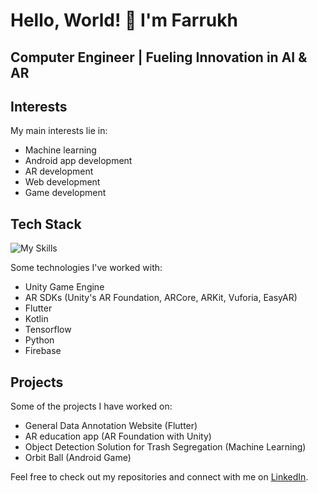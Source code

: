 # Hello, World! 👋 I'm Farrukh
## Computer Engineer | Fueling Innovation in AI & AR
## Interests

My main interests lie in:
- Machine learning
- Android app development
- AR development
- Web development
- Game development

## Tech Stack
![My Skills](https://skillicons.dev/icons?i=unity,flutter,kotlin,tensorflow,py,firebase)

Some technologies I've worked with:
- Unity Game Engine
- AR SDKs (Unity's AR Foundation, ARCore, ARKit, Vuforia, EasyAR)
- Flutter
- Kotlin
- Tensorflow
- Python
- Firebase

## Projects

Some of the projects I have worked on:
- General Data Annotation Website (Flutter) 
- AR education app (AR Foundation with Unity)
- Object Detection Solution for Trash Segregation (Machine Learning)
- Orbit Ball (Android Game)

Feel free to check out my repositories and connect with me on [LinkedIn](https://www.linkedin.com/in/farrukh-saif/).
